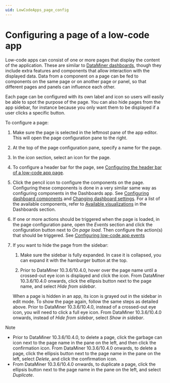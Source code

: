 ```yaml
---
uid: LowCodeApps_page_config
---
```


# Configuring a page of a low-code app

Low-code apps can consist of one or more pages that display the content of the application. These are similar to [DataMiner dashboards](xref:newR_D), though they include extra features and components that allow interaction with the displayed data. Data from a component on a page can be fed to components on the same page or on another page or panel, so that different pages and panels can influence each other.

Each page can be configured with its own label and icon so users will easily be able to spot the purpose of the page. You can also hide pages from the app sidebar, for instance because you only want them to be displayed if a user clicks a specific button.

To configure a page:

1. Make sure the page is selected in the leftmost pane of the app editor. This will open the page configuration pane to the right.

1. At the top of the page configuration pane, specify a name for the page.

1. In the *icon* section, select an icon for the page.

1. To configure a header bar for the page, see [Configuring the header bar of a low-code app page](xref:LowCodeApps_header_config).

1. Click the pencil icon to configure the components on the page. Configuring these components is done in a very similar same way as configuring components in the Dashboards app. See [Configuring dashboard components](xref:Configuring_dashboard_components) and [Changing dashboard settings](xref:Changing_dashboard_settings). For a list of the available components, refer to [Available visualizations](xref:Available_visualizations) in the Dashboards section.

1. If one or more actions should be triggered when the page is loaded, in the page configuration pane, open the *Events* section and click the configuration button next to *On page load*. Then configure the action(s) that should be triggered. See [Configuring low-code app events](xref:LowCodeApps_event_config)

1. If you want to hide the page from the sidebar:

   1. Make sure the sidebar is fully expanded. In case it is collapsed, you can expand it with the hamburger button at the top.

   1. Prior to DataMiner 10.3.6/10.4.0, hover over the page name until a crossed-out eye icon is displayed and click the icon. From DataMiner 10.3.6/10.4.0 onwards, click the ellipsis button next to the page name, and select *Hide from sidebar*. <!-- RN 36097 -->

   When a page is hidden in an app, its icon is grayed out in the sidebar in edit mode. To show the page again, follow the same steps as detailed above. Prior to DataMiner 10.3.6/10.4.0, instead of a crossed-out eye icon, you will need to click a full eye icon. From DataMiner 10.3.6/10.4.0 onwards, instead of *Hide from sidebar*, select *Show in sidebar*. <!-- RN 36097 -->

> [!NOTE]
>
> - Prior to DataMiner 10.3.6/10.4.0, to delete a page, click the garbage can icon next to the page name in the pane on the left, and then click the confirmation icon. From DataMiner 10.3.6/10.4.0 onwards, to delete a page, click the ellipsis button next to the page name in the pane on the left, select *Delete*, and click the confirmation icon. <!-- RN 36097 -->
> - From DataMiner 10.3.6/10.4.0 onwards, to duplicate a page, click the ellipsis button next to the page name in the pane on the left, and select *Duplicate*. <!-- RN 36097 -->
